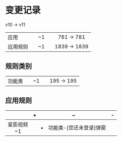 # 变更记录

v10 -> v11

||||||
|-|:-:|:-:|:-:|:-:|
|应用||~1||781 -> 781|
|应用规则||~1||1839 -> 1839|

## 规则类别

||||||
|-|:-:|:-:|:-:|:-:|
|功能类||~1||195 -> 195|

## 应用规则

||+|~|-|
|:-:|-|-|-|
|星影视频<br>~1||<li>功能类-[您还未登录]弹窗||
